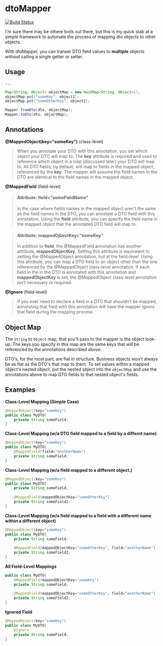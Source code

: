 dtoMapper
=========
[![Build Status](https://travis-ci.org/pokaru/dtoMapper.png)](https://travis-ci.org/pokaru/dtoMapper)

I'm sure there may be othere tools out there, but this is my quick stab at a simple framework to automate the process of mapping dto objects to other objects.

With dtoMapper, you can transer DTO field values to **multiple** objects without calling a single getter or setter.

Usage
-----
```java
...

Map<String, Object> objectMap = new HashMap<String, Object>();
objectMap.put("someKey", object1);
objectMap.put("someOtherKey", object2);

Mapper.fromDto(dto, objectMap);
Mapper.toDto(dto, objectMap);
```

Annotations
-----------
**@MappedObject(key="someKey")** (class-level)
> When you annotate your DTO with this annotation, you set which object your DTO will map to.  The **key** attribute is required and used to reference which object in a map (discussed later) your DTO will map to.
> All DTO fields, by default, will map to fields in the mapped object, referenced by the **key**.
> The mapper will assume the field names in the DTO are identical to the field names in the mapped object.

**@MappedField** (field-level)
> #### Attribute: field="someFieldName"
> In the case where fields names in the mapped object aren't the same as the field names in the DTO, you can annotate a DTO field with this annotation.  Using the **field** attribute, you can specify the field name in the mapped object that the annotated DTO field will map to.

> #### Attribute: mappedOjbectKey="someKey"
> In addition to **field**, the @MappedField annotation has another attribute, **mappedObjectKey**.  Setting this attribute is equivalent to setting the @MappedObject annotation, but at the field-level.  Using this attribute, you can map a DTO field to an object other than the one referenced by the @MappedObject class-level annotation.
> If each field in the in the DTO is annotated with this annotation and **mappedObjectKey** is set, the @MappedObject class-level annotation isn't necessary or required.


**@Ignore** (field-level)
> If you ever need to declare a field in a DTO that shouldn't be mapped, annotating that field with this annotation will have the mapper ignore that field during the mapping process.

Object Map
----------
The `String` to `Object` map, that you'll pass to the mapper is the object look-up.  The keys you specify in this map are the same keys that will be referenced by the annotations described above.

DTO's, for the most part, are flat in structure.  Business objects won't always be as flat as the DTO's that map to them.  To set values within a mapped object's nested object, put the nested object into the `objectMap` and use the annotations above to map DTO fields to that nested object's fields.

Examples
--------
**Class-Level Mapping (Simple Case)**
```java
@MappedObject(key="someKey")
public class MyDTO{
    private String someField;
}
```
**Class-Level Mapping (w/a DTO field mapped to a field by a differnt name)**
```java
@MappedObject(key="someKey")
public class MyDTO{
    @MappedField(field="anotherName")
    private String someField;
}
```
**Class-Level Mapping (w/a field mapped to a different object.)**
```java
@MappedObject(key="someKey")
public class MyDTO{
    private String someField;
    
    @MappedField(mappedObjectKey="someOtherKey")
    private String someField2;
}
```
**Class-Level Mapping (w/a field mapped to a field with a different name within a different object)**
```java
@MappedObject(key="someKey")
public class MyDTO{
    private String someField;
    
    @MappedField(mappedObjectKey="someOtherKey", field="anotherName")
    private String someField2;
}
```
**All Field-Level Mappings**
```java
public class MyDTO{
    @MappedField(mappedObjectKey="someKey")
    private String someField;
    
    @MappedField(mappedObjectKey="someOtherKey", field="anotherName")
    private String someField2;
}
```
**Ignored Field**
```java
@MappedObject(key="someKey")
public class MyDTO{
    @Ignore
    private String someField;
}
```
